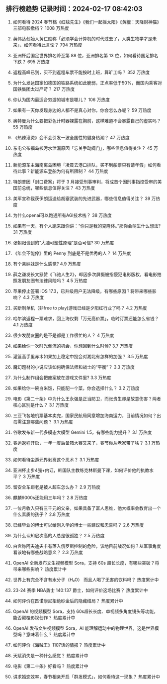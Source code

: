 
## 排行榜趋势 记录时间：2024-02-17 08:42:03
  
  1. 如何看待 2024 春节档《红毯先生》《我们一起摇太阳》《黄貔：天降财神猫》三部电影撤档？ 1008 万热度
    
  2. 英伟达创始人黄仁勋称「必须学会计算机的时代过去了，人类生物学才是未来」，如何看待此言论？ 794 万热度
    
  3. 亚洲杯后国足世界排名降至第 88 位，亚洲排名第 13 位，如何看待国足排名下跌？ 695 万热度
    
  4. 返程高峰已到，买不到返程车票不能按时上班，算旷工吗？ 352 万热度
    
  5. 为什么发达国家如德国的铁路系统如此脆弱，正点率低于50%，而国内乘客对国铁集团太过严苛？ 217 万热度
    
  6. 你认为国内最适合穷游的城市是哪儿？ 106 万热度
    
  7. 如果有一天你发现身边的人都不是真心对你，你会怎么办呢？ 59 万热度
    
  8. 奥特曼为什么要把彩色计时器裸露在胸前，这样难道不会暴露自己的虚实吗？ 55 万热度
    
  9. 《热辣滚烫》会不会引发一波全国性的健身热潮？ 47 万热度
    
  10. 东电公布福岛核污水泄漏原因「忘关手动阀门」，哪些信息值得关注？ 45 万热度
    
  11. 新能源车主海南离岛困境「凌晨去港口排队，买不到船票只有请年假」如何看待此事？新能源车登船为何有所限制？ 44 万热度
    
  12. 特朗普因「封口费案」将于 3 月接受刑事审判，将成首个因刑事指控受审的美国前总统，哪些信息值得关注？ 43 万热度
    
  13. 美军宣称截获伊朗运送给胡塞武装的先进武器，哪些信息值得关注？ 39 万热度
    
  14. 为什么openai可以跑通所有AGI技术栈？ 38 万热度
    
  15. 如果有一天，有个人跑来跟你讲：“你只是我的克隆体。”那你会萌生什么想法? 31 万热度
    
  16. 张朝阳谈到的“大脑可塑性原理”是否可信? 30 万热度
    
  17. 《年会不能停》里的 Penny 到底是不是优秀的人？ 14 万热度
    
  18. 有个亲妹妹是什么感觉? 4.9 万热度
    
  19. 薛之谦发长文怒赞《飞驰人生2》，却因多次屏摄被指侵犯电影版权，看电影拍照发朋友圈有法律风险吗？ 4.5 万热度
    
  20. 苹果停止签署 iOS 17.3，已升级用户无法降级，有哪些原因？将带来哪些影响？ 4.3 万热度
    
  21. 买断制单机（非free to play)游戏已经是夕阳红行业了吗？ 4.2 万热度
    
  22. 哈尔滨返程一票难求，回上海仅剩「万元高价票」，临时订票还能怎么省钱？ 4.1 万热度
    
  23. 很少发朋友圈的是不是都是工作很忙的人？ 4 万热度
    
  24. 如果给你一次时光倒流的机会，你想回到什么时候? 3.7 万热度
    
  25. 灌篮高手里赤木如果加上稳定中投会对湘北有怎样的加强？ 3.5 万热度
    
  26. 魔幻题材的小说应该如何确保法师和战士的“平衡”？ 3.3 万热度
    
  27. 为什么制作组会把废案放在游戏文件里? 3.3 万热度
    
  28. 如果给你一碗白米饭，只能配一个菜，你会选择什么？ 3.2 万热度
    
  29. 电影《第二十条》中为什么王永强是正当防卫，而张贵生却是故意伤害？两者核心区别是什么？ 3.1 万热度
    
  30. 三亚飞各地机票基本卖完，国家民航局同意增加海南运力，目前情况如何？出岛需注意哪些问题？ 3.1 万热度
    
  31. 谷歌发布新一代多模态大模型 Gemini 1.5，有哪些能力提升？ 3.1 万热度
    
  32. 春运返程开启，一年一度后备箱大赛又来了，春节你从老家带了啥？ 3.1 万热度
    
  33. 如何看待尘遁元界剥离这个忍术？ 3.1 万热度
    
  34. 亚洲杯止步4强+内讧，韩国队主教练克林斯曼下课，如何评价他的执教水平？ 3 万热度
    
  35. 留安全车距老是被人超车怎么办？ 2.9 万热度
    
  36. 麒麟9000s还能用三年吗？ 2.8 万热度
    
  37. 一位月收入只有三千元的父亲，如果具备了富人思维，他大概率会教育出一个什么素质的孩子？ 2.8 万热度
    
  38. 已经毕业的博士可以给刚入学的博士一些建议和忠告吗？ 2.6 万热度
    
  39. 为什么认知层次高的人总是很孤独？ 2.5 万热度
    
  40. 白宫称阿夫迪夫卡有落入俄罗斯控制的危险，该地目前战况如何？从军事角度看该地有哪些战略意义？ 2.3 万热度
    
  41. OpenAI 全新发布文生视频模型 Sora，支持 60s 超长长度，有哪些突破？将带来哪些影响？ 热度累计中
    
  42. 世界上有完全不含有水分子（H₂O） 而且人喝了无害的饮料吗？ 热度累计中
    
  43. 23-24 赛季 NBA勇士 140:137 爵士，如何评价这场比赛？ 热度累计中
    
  44. 如何评价在匹诺康尼拒绝砂金后的隐藏结局？ 热度累计中
    
  45. OpenAI 的视频模型 Sora，支持 60s超长长度、单视频多角度镜头等功能，能否颠覆影视创作？ 热度累计中
    
  46. OpenAI 发布文生视频模型 Sora，AI 能理解运动中的物理世界，这是世界模型吗？意味着什么？ 热度累计中
    
  47. 如何评价《海贼王》1107话的情报？ 热度累计中
    
  48. 天赋消失是一种什么感觉？ 热度累计中
    
  49. 电影《第二十条》好看吗？ 热度累计中
    
  50. 讲求婚恋效率，春节相亲开启「群发模式」，如何看待这一现象？ 热度累计中
    
